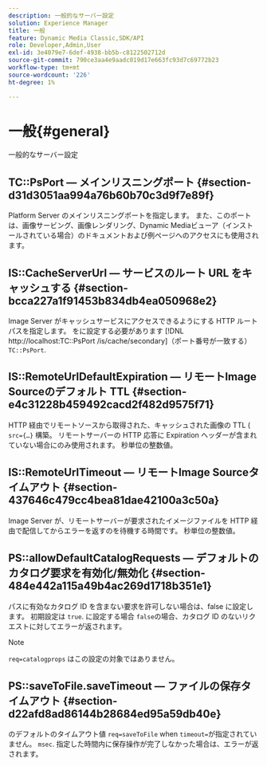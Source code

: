 ```yaml
---
description: 一般的なサーバー設定
solution: Experience Manager
title: 一般
feature: Dynamic Media Classic,SDK/API
role: Developer,Admin,User
exl-id: 3e4079e7-6def-4938-bb5b-c8122502712d
source-git-commit: 790ce3aa4e9aadc019d17e663fc93d7c69772b23
workflow-type: tm+mt
source-wordcount: '226'
ht-degree: 1%

---
```


# 一般{#general}

一般的なサーバー設定

## TC::PsPort — メインリスニングポート {#section-d31d3051aa994a76b60b70c3d9f7e89f}

Platform Server のメインリスニングポートを指定します。 また、このポートは、画像サービング、画像レンダリング、Dynamic Mediaビューア（インストールされている場合）のドキュメントおよび例ページへのアクセスにも使用されます。

## IS::CacheServerUrl — サービスのルート URL をキャッシュする {#section-bcca227a1f91453b834db4ea050968e2}

Image Server がキャッシュサービスにアクセスできるようにする HTTP ルートパスを指定します。 をに設定する必要があります [!DNL http://localhost:TC::PsPort /is/cache/secondary]（ポート番号が一致する） `TC::PsPort`.

## IS::RemoteUrlDefaultExpiration — リモートImage Sourceのデフォルト TTL {#section-e4c31228b459492cacd2f482d9575f71}

HTTP 経由でリモートソースから取得された、キャッシュされた画像の TTL ( `src={…}` 構築。 リモートサーバーの HTTP 応答に Expiration ヘッダーが含まれていない場合にのみ使用されます。 秒単位の整数値。

## IS::RemoteUrlTimeout — リモートImage Sourceタイムアウト {#section-437646c479cc4bea81dae42100a3c50a}

Image Server が、リモートサーバーが要求されたイメージファイルを HTTP 経由で配信してからエラーを返すのを待機する時間です。 秒単位の整数値。

## PS::allowDefaultCatalogRequests — デフォルトのカタログ要求を有効化/無効化 {#section-484e442a115a49b4ac269d1718b351e1}

パスに有効なカタログ ID を含まない要求を許可しない場合は、false に設定します。 初期設定は `true`. に設定する場合 `false`の場合、カタログ ID のないリクエストに対してエラーが返されます。

>[!NOTE]
>
>`req=catalogprops` はこの設定の対象ではありません。

## PS::saveToFile.saveTimeout — ファイルの保存タイムアウト {#section-d22afd8ad86144b28684ed95a59db40e}

のデフォルトのタイムアウト値 `req=saveToFile` when `timeout=`が指定されていません。 `msec`. 指定した時間内に保存操作が完了しなかった場合は、エラーが返されます。
